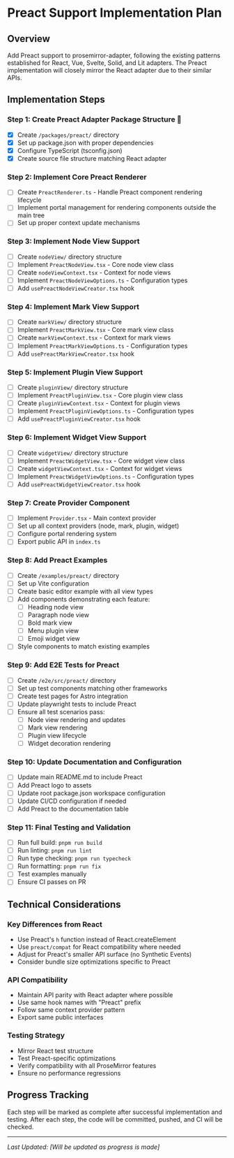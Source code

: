 # Preact Support Implementation Plan

## Overview

Add Preact support to prosemirror-adapter, following the existing patterns established for React, Vue, Svelte, Solid, and Lit adapters. The Preact implementation will closely mirror the React adapter due to their similar APIs.

## Implementation Steps

### Step 1: Create Preact Adapter Package Structure 

- [x] Create `/packages/preact/` directory
- [x] Set up package.json with proper dependencies
- [x] Configure TypeScript (tsconfig.json)
- [x] Create source file structure matching React adapter

### Step 2: Implement Core Preact Renderer

- [ ] Create `PreactRenderer.ts` - Handle Preact component rendering lifecycle
- [ ] Implement portal management for rendering components outside the main tree
- [ ] Set up proper context update mechanisms

### Step 3: Implement Node View Support

- [ ] Create `nodeView/` directory structure
- [ ] Implement `PreactNodeView.tsx` - Core node view class
- [ ] Create `nodeViewContext.tsx` - Context for node views
- [ ] Implement `PreactNodeViewOptions.ts` - Configuration types
- [ ] Add `usePreactNodeViewCreator.tsx` hook

### Step 4: Implement Mark View Support

- [ ] Create `markView/` directory structure
- [ ] Implement `PreactMarkView.tsx` - Core mark view class
- [ ] Create `markViewContext.tsx` - Context for mark views
- [ ] Implement `PreactMarkViewOptions.ts` - Configuration types
- [ ] Add `usePreactMarkViewCreator.tsx` hook

### Step 5: Implement Plugin View Support

- [ ] Create `pluginView/` directory structure
- [ ] Implement `PreactPluginView.tsx` - Core plugin view class
- [ ] Create `pluginViewContext.tsx` - Context for plugin views
- [ ] Implement `PreactPluginViewOptions.ts` - Configuration types
- [ ] Add `usePreactPluginViewCreator.tsx` hook

### Step 6: Implement Widget View Support

- [ ] Create `widgetView/` directory structure
- [ ] Implement `PreactWidgetView.tsx` - Core widget view class
- [ ] Create `widgetViewContext.tsx` - Context for widget views
- [ ] Implement `PreactWidgetViewOptions.ts` - Configuration types
- [ ] Add `usePreactWidgetViewCreator.tsx` hook

### Step 7: Create Provider Component

- [ ] Implement `Provider.tsx` - Main context provider
- [ ] Set up all context providers (node, mark, plugin, widget)
- [ ] Configure portal rendering system
- [ ] Export public API in `index.ts`

### Step 8: Add Preact Examples

- [ ] Create `/examples/preact/` directory
- [ ] Set up Vite configuration
- [ ] Create basic editor example with all view types
- [ ] Add components demonstrating each feature:
  - [ ] Heading node view
  - [ ] Paragraph node view
  - [ ] Bold mark view
  - [ ] Menu plugin view
  - [ ] Emoji widget view
- [ ] Style components to match existing examples

### Step 9: Add E2E Tests for Preact

- [ ] Create `/e2e/src/preact/` directory
- [ ] Set up test components matching other frameworks
- [ ] Create test pages for Astro integration
- [ ] Update playwright tests to include Preact
- [ ] Ensure all test scenarios pass:
  - [ ] Node view rendering and updates
  - [ ] Mark view rendering
  - [ ] Plugin view lifecycle
  - [ ] Widget decoration rendering

### Step 10: Update Documentation and Configuration

- [ ] Update main README.md to include Preact
- [ ] Add Preact logo to assets
- [ ] Update root package.json workspace configuration
- [ ] Update CI/CD configuration if needed
- [ ] Add Preact to the documentation table

### Step 11: Final Testing and Validation

- [ ] Run full build: `pnpm run build`
- [ ] Run linting: `pnpm run lint`
- [ ] Run type checking: `pnpm run typecheck`
- [ ] Run formatting: `pnpm run fix`
- [ ] Test examples manually
- [ ] Ensure CI passes on PR

## Technical Considerations

### Key Differences from React

- Use Preact's `h` function instead of React.createElement
- Use `preact/compat` for React compatibility where needed
- Adjust for Preact's smaller API surface (no Synthetic Events)
- Consider bundle size optimizations specific to Preact

### API Compatibility

- Maintain API parity with React adapter where possible
- Use same hook names with "Preact" prefix
- Follow same context provider pattern
- Export same public interfaces

### Testing Strategy

- Mirror React test structure
- Test Preact-specific optimizations
- Verify compatibility with all ProseMirror features
- Ensure no performance regressions

## Progress Tracking

Each step will be marked as complete after successful implementation and testing. After each step, the code will be committed, pushed, and CI will be checked.

---

_Last Updated: [Will be updated as progress is made]_
